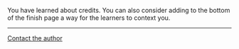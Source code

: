 You have learned about credits. You can also consider adding to the bottom of the finish page a way for the learners to context you.

---

[Contact the author](https://www.github.com)